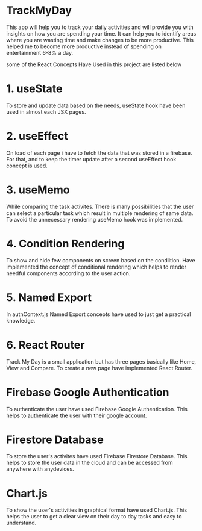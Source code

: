 # TrackMyDay
This app will help you to track your daily activities and will provide you with insights on how you are spending your time. It can help you to identify areas where you are wasting time and make changes to be more productive. This helped me to become more productive instead of spending on entertainment 6-8% a day.

some of the React Concepts Have Used in this project are listed below
# 1. useState
To store and update data based on the needs, useState hook have been used in almost each JSX pages. 
# 2. useEffect
On load of each page i have to fetch the data that was stored in a firebase. For that, and to keep the timer update after a second useEffect hook concept is used.
# 3. useMemo
While comparing the task activites. There is many possibilities that the user can select a particular task which result in multiple rendering of same data. To avoid the unnecessary rendering useMemo hook was implemented.
 
# 4. Condition Rendering 
To show and hide few components on screen based on the condiition. Have implemented the concept of conditional rendering which helps to render needful components according to the user action.

# 5. Named Export
In authContext.js Named Export concepts have used to just get a practical knowledge.

# 6. React Router
Track My Day is a small application but has three pages basically like Home, View and Compare. To create a new page have implemented React Router.

# Firebase Google Authentication
To authenticate the user have used Firebase Google Authentication. This helps to authenticate the user with their google account.

# Firestore Database
To store the user's activites have used Firebase Firestore Database. This helps to store the user data in the cloud and can be accessed from anywhere with anydevices.

# Chart.js
To show the user's activities in graphical format have used Chart.js. This helps the user to get a clear view on their day to day tasks and easy to understand.
